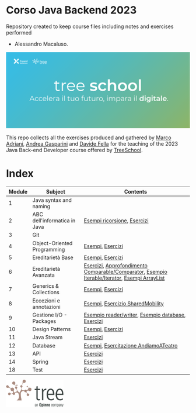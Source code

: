 # Corso Java Backend 2023

Repository created to keep course files including notes and exercises performed

- Alessandro Macaluso.

![TreeSchool](https://github.com/Backend-Developer-School-Tree/Corso-Java-Developer-2023-03/blob/main/assets/treeschool_header.png)

This repo collects all the exercises produced and gathered by [Marco Adriani](https://github.com/MrSosu), [Andrea Gasparini](https://github.com/andrea-gasparini) and [Davide Fella](https://github.com/davidefella) for the teaching of the 2023 Java Back-end Developer course offered by [TreeSchool](https://tree.it/school/).

# Index

| Module | Subject                      | Contents                                                                                                                                                                                                                                                                                                      |
|--------|------------------------------|---------------------------------------------------------------------------------------------------------------------------------------------------------------------------------------------------------------------------------------------------------------------------------------------------------------|
| 1      | Java syntax and naming       |                                                                                                                                                                                                                                                                                                               |
| 2      | ABC dell'informatica in Java | [Esempi ricorsione](https://github.com/Backend-Developer-School-Tree/Corso-Java-Developer-2023-03/tree/main/module_02/src/esempi/Ricorsione.java), [Esercizi](https://github.com/Backend-Developer-School-Tree/Corso-Java-Developer-2023-03/tree/main/module_02/src/esercizi/)                                                                                                                                                                                                                |
| 3      | Git                          |                                                                                                                                                                                                                                                                                                               |
| 4      | Object-Oriented Programming  | [Esempi](https://github.com/Backend-Developer-School-Tree/Corso-Java-Developer-2023-03/tree/main/module_04/src/esempi/), [Esercizi](https://github.com/Backend-Developer-School-Tree/Corso-Java-Developer-2023-03/tree/main/module_04/src/esercizi/)                                                                                                                                                                                                                                          |
| 5      | Ereditarietà Base            | [Esempi](https://github.com/Backend-Developer-School-Tree/Corso-Java-Developer-2023-03/tree/main/module_05/src/esempi/), [Esercizi](https://github.com/Backend-Developer-School-Tree/Corso-Java-Developer-2023-03/tree/main/module_05/src/esercizi/)                                                                                                                                                                                                                                          |
| 6      | Ereditarietà Avanzata        | [Esercizi](https://github.com/Backend-Developer-School-Tree/Corso-Java-Developer-2023-03/tree/main/module_06/src/esercizi/), [Approfondimento Comparable/Comparator](https://github.com/Backend-Developer-School-Tree/Corso-Java-Developer-2023-03/tree/main/module_06/src/esempi/comparator/Classifica.java?plain=1#L107-L138), [Esempio Iterable/Iterator](https://github.com/Backend-Developer-School-Tree/Corso-Java-Developer-2023-03/tree/main/module_06/src/esempi/lista_di_interi/ListaDiInteri.java?plain=1#L144-L178), [Esempi ArrayList](https://github.com/Backend-Developer-School-Tree/Corso-Java-Developer-2023-03/tree/main/module_06/src/esempi/EsempiListe) |
| 7      | Generics & Collections       | [Esempi](https://github.com/Backend-Developer-School-Tree/Corso-Java-Developer-2023-03/tree/main/module_07/src/esempi/), [Esercizi](https://github.com/Backend-Developer-School-Tree/Corso-Java-Developer-2023-03/tree/main/module_07/src/esercizi/)                                                                                                                                                                                                                                          |
| 8      | Eccezioni e annotazioni      | [Esempi](https://github.com/Backend-Developer-School-Tree/Corso-Java-Developer-2023-03/tree/main/module_08/src/esempi/), [Esercizio SharedMobility](https://github.com/Backend-Developer-School-Tree/Corso-Java-Developer-2023-03/tree/main/module_08/src/esercizi/shared_mobility)                                                                                                                                                                                                           |
| 9      | Gestione I/O - Packages      | [Esempio reader/writer](https://github.com/Backend-Developer-School-Tree/Corso-Java-Developer-2023-03/tree/main/module_09/src/esempi/reader_writer/), [Esempio database](https://github.com/Backend-Developer-School-Tree/Corso-Java-Developer-2023-03/tree/main/module_09/src/esempi/database), [Esercizi](https://github.com/Backend-Developer-School-Tree/Corso-Java-Developer-2023-03/tree/main/module_09/src/esercizi/)                                                                                                                                                         |
| 10     | Design Patterns              | [Esempi](https://github.com/Backend-Developer-School-Tree/Corso-Java-Developer-2023-03/tree/main/module_10/src/esempi), [Esercizi](https://github.com/Backend-Developer-School-Tree/Corso-Java-Developer-2023-03/tree/main/module_10/src/esercizi/) |
| 11     | Java Stream                  | [Esercizi](https://github.com/Backend-Developer-School-Tree/Corso-Java-Developer-2023-03/tree/main/module_11)                                     |
| 12     | Database                     | [Esempi](https://github.com/Backend-Developer-School-Tree/Corso-Java-Developer-2023-03/tree/main/module_12/src/esempi), [Esercitazione AndiamoATeatro](https://github.com/Backend-Developer-School-Tree/Corso-Java-Developer-2023-03/tree/main/module_12/src/AndiamoATeatro.pdf)                           |
| 13     | API                          | [Esercizi](https://github.com/Backend-Developer-School-Tree/Corso-Java-Developer-2023-03/tree/main/module_13/src)                                                                  |
| 14     | Spring                       | [Esercizi](https://github.com/Backend-Developer-School-Tree/Corso-Java-Developer-2023-03/tree/main/module_14/src)                                                                  |
| 18     | Test                         | [Esercizi](https://github.com/Backend-Developer-School-Tree/Corso-Java-Developer-2023-03/tree/main/module_18/src)                                                                  |

<img src="https://github.com/Backend-Developer-School-Tree/Corso-Java-Developer-2023-03/blob/main/assets/treelogo.png" height="75">
